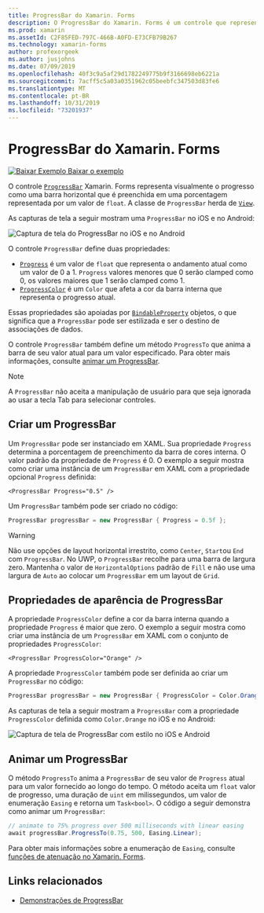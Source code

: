 ```yaml
---
title: ProgressBar do Xamarin. Forms
description: O ProgressBar do Xamarin. Forms é um controle que representa visualmente o progresso como uma barra horizontal que é preenchida com base em uma propriedade float.
ms.prod: xamarin
ms.assetId: C2F85FED-797C-466B-A0FD-E73CFB79B267
ms.technology: xamarin-forms
author: profexorgeek
ms.author: jusjohns
ms.date: 07/09/2019
ms.openlocfilehash: 40f3c9a5af29d1782249775b9f3166698eb6221a
ms.sourcegitcommit: 7acff5c5a03a0351962c05beebfc347503d83fe6
ms.translationtype: MT
ms.contentlocale: pt-BR
ms.lasthandoff: 10/31/2019
ms.locfileid: "73201937"
---
```

# <a name="xamarinforms-progressbar"></a>ProgressBar do Xamarin. Forms
[![Baixar Exemplo](~/media/shared/download.png) Baixar o exemplo](https://docs.microsoft.com/samples/xamarin/xamarin-forms-samples/userinterface-progressbardemos/)

O controle [`ProgressBar`](xref:Xamarin.Forms.ProgressBar) Xamarin. Forms representa visualmente o progresso como uma barra horizontal que é preenchida em uma porcentagem representada por um valor de `float`. A classe de `ProgressBar` herda de [`View`](xref:Xamarin.Forms.View).

As capturas de tela a seguir mostram uma `ProgressBar` no iOS e no Android:

![Captura de tela do ProgressBar no iOS e no Android](progressbar-images/progressbars-default.png "ProgressBar no iOS e Android")

O controle `ProgressBar` define duas propriedades:

* [`Progress`](xref:Xamarin.Forms.ProgressBar.Progress) é um valor de `float` que representa o andamento atual como um valor de 0 a 1. `Progress` valores menores que 0 serão clamped como 0, os valores maiores que 1 serão clamped como 1.
* [`ProgressColor`](xref:Xamarin.Forms.ProgressBar.ProgressColor) é um `Color` que afeta a cor da barra interna que representa o progresso atual.

Essas propriedades são apoiadas por [`BindableProperty`](xref:Xamarin.Forms.BindableProperty) objetos, o que significa que a `ProgressBar` pode ser estilizada e ser o destino de associações de dados.

O controle `ProgressBar` também define um método `ProgressTo` que anima a barra de seu valor atual para um valor especificado. Para obter mais informações, consulte [animar um ProgressBar](#animate-a-progressbar).

> [!NOTE]
> A `ProgressBar` não aceita a manipulação de usuário para que seja ignorada ao usar a tecla Tab para selecionar controles.

## <a name="create-a-progressbar"></a>Criar um ProgressBar

Um `ProgressBar` pode ser instanciado em XAML. Sua propriedade `Progress` determina a porcentagem de preenchimento da barra de cores interna. O valor padrão da propriedade de `Progress` é 0. O exemplo a seguir mostra como criar uma instância de um `ProgressBar` em XAML com a propriedade opcional `Progress` definida:

```xaml
<ProgressBar Progress="0.5" />
```

Um `ProgressBar` também pode ser criado no código:

```csharp
ProgressBar progressBar = new ProgressBar { Progress = 0.5f };
```

> [!WARNING]
> Não use opções de layout horizontal irrestrito, como `Center`, `Start`ou `End` com `ProgressBar`. No UWP, o `ProgressBar` recolhe para uma barra de largura zero. Mantenha o valor de `HorizontalOptions` padrão de `Fill` e não use uma largura de `Auto` ao colocar um `ProgressBar` em um layout de `Grid`.

## <a name="progressbar-appearance-properties"></a>Propriedades de aparência de ProgressBar

A propriedade `ProgressColor` define a cor da barra interna quando a propriedade `Progress` é maior que zero. O exemplo a seguir mostra como criar uma instância de um `ProgressBar` em XAML com o conjunto de propriedades `ProgressColor`:

```xaml
<ProgressBar ProgressColor="Orange" />
```

A propriedade `ProgressColor` também pode ser definida ao criar um `ProgressBar` no código:

```csharp
ProgressBar progressBar = new ProgressBar { ProgressColor = Color.Orange };
```

As capturas de tela a seguir mostram a `ProgressBar` com a propriedade `ProgressColor` definida como `Color.Orange` no iOS e no Android:

![Captura de tela de ProgressBar com estilo no iOS e Android](progressbar-images/progressbars-styled.png "ProgressBar com estilo no iOS e no Android")

## <a name="animate-a-progressbar"></a>Animar um ProgressBar

O método `ProgressTo` anima a `ProgressBar` de seu valor de `Progress` atual para um valor fornecido ao longo do tempo. O método aceita um `float` valor de progresso, uma duração de `uint` em milissegundos, um valor de enumeração `Easing` e retorna um `Task<bool>`. O código a seguir demonstra como animar um `ProgressBar`:

```csharp
// animate to 75% progress over 500 milliseconds with linear easing
await progressBar.ProgressTo(0.75, 500, Easing.Linear);
```

Para obter mais informações sobre a enumeração de `Easing`, consulte [funções de atenuação no Xamarin. Forms](~/xamarin-forms/user-interface/animation/easing.md).

## <a name="related-links"></a>Links relacionados

* [Demonstrações de ProgressBar](https://docs.microsoft.com/samples/xamarin/xamarin-forms-samples/userinterface-progressbardemos/)
